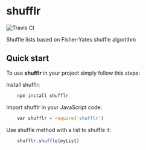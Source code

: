 # shufflr

![Travis CI](https://travis-ci.org/hectortosa/shufflr.svg?branch=master)

Shuffle lists based on Fisher-Yates shuffle algorithm

## Quick start

To use **shufflr** in your project simply follow this steps:

Install shufflr:

```bash
    npm install shufflr
```

Import shufflr in your JavaScript code:

```javascript
    var shufflr = require('shufflr')
```

Use shuffle method with a list to shuffle it:

```javascript
    shufflr.shuffle(myList)
```